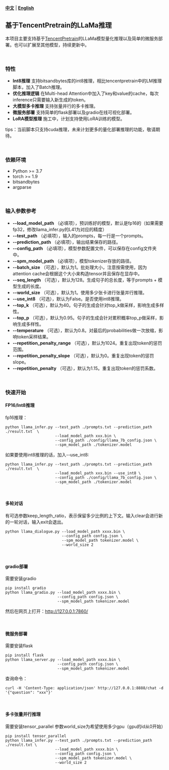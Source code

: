 [**中文**](https://github.com/fengyh3/llama_inference/blob/main/README.md) | [**English**](https://github.com/fengyh3/llama_inference/blob/main/README_en.md) 

## 基于TencentPretrain的LLaMa推理 

本项目主要支持基于[TencentPretrain](https://github.com/Tencent/TencentPretrain)的LLaMa模型量化推理以及简单的微服务部署。也可以扩展至其他模型，持续更新中。 

<br>

### 特性 
- __Int8推理__ 支持bitsandbytes库的int8推理，相比tencentpretrain中的LM推理脚本，加入了Batch推理。 
- __优化推理逻辑__ 在Multi-head Attention中加入了key和value的cache，每次inference只需要输入新生成的token。 
- __大模型多卡推理__ 支持张量并行的多卡推理。
- __微服务部署__ 支持简单的flask部署以及gradio在线可视化部署。
- __LoRA模型推理__ 施工中，计划支持使用LoRA训练的模型。 

tips：当前脚本只支持cuda推理，未来计划更多的量化部署推理的功能，敬请期待。 

<br>

### 依赖环境 
* Python >= 3.7
* torch >= 1.9
* bitsandbytes
* argparse

<br>

### 输入参数参考
* __--load_model_path__ （必填项），预训练好的模型，默认是fp16的（如果需要fp32，修改llama_infer.py的L41为对应的精度）
* __--test_path__ （必填项），输入的prompts，每一行是一个prompts。
* __--prediction_path__ （必填项），输出结果保存的路径。
* __--config_path__ （必填项），模型参数配置文件，可以保存在config文件夹中。
* __--spm_model_path__ （必填项），模型tokenizer存放的路径。
* __--batch_size__ （可选），默认为1。批处理大小，注意按需使用，因为attention cache会根据这个大小来构造tensor并且保存在显存中。
* __--seq_length__ （可选），默认为128。生成句子的总长度，等于prompts + 模型生成的长度。
* __--world_size__ （可选），默认为1。使用多少张卡进行张量并行推理。
* __--use_int8__ （可选），默认为False。是否使用int8推理。
* __--top_k__ （可选），默认为40。句子的生成会针对top_k做采样，影响生成多样性。
* __--top_p__ （可选），默认为0.95。句子的生成会针对累积概率top_p做采样，影响生成多样性。
* __--temperature__ （可选），默认为0.8。对最后的probabilities做一次放缩，影响token采样结果。
* __--repetition_penalty_range__ （可选），默认为1024。重复出现token的惩罚范围。
* __--repetition_penalty_slope__ （可选），默认为0。重复出现token的惩罚slope。
* __--repetition_penalty__ （可选），默认为1.15。重复出现token的惩罚系数。

<br>

### 快速开始 
#### FP16/Int8推理 
fp16推理：
```commandline
python llama_infer.py --test_path ./prompts.txt --prediction_path ./result.txt  \
                      --load_model_path xxx.bin \
                      --config_path ./config/llama_7b_config.json \
                      --spm_model_path ./tokenizer.model
``` 

如果要使用int8推理的话，加入--use_int8: 
```commandline
python llama_infer.py --test_path ./prompts.txt --prediction_path ./result.txt  \
                      --load_model_path xxx.bin --use_int8 \
                      --config_path ./config/llama_7b_config.json \
                      --spm_model_path ./tokenizer.model
```

<br>


#### 多轮对话
有可选参数keep_length_ratio，表示保留多少比例的上下文。输入clear会进行新的一轮对话，输入exit会退出。
```commandline
python llama_dialogue.py --load_model_path xxxx.bin \
                         --config_path config.json \
                         --spm_model_path tokenizer.model \
                         --world_size 2
```

<br>


#### gradio部署 
需要安装gradio
```commandline
pip install gradio
python llama_gradio.py --load_model_path xxxx.bin \
                       --config_path config.json \
                       --spm_model_path tokenizer.model
```
然后在网页上打开：http://127.0.0.1:7860/

<br>

#### 微服务部署 
需要安装flask
```commandline
pip install flask
python llama_server.py --load_model_path xxxx.bin \
                       --config_path config.json \
                       --spm_model_path tokenizer.model
```
查询命令：
```commandline
curl -H 'Content-Type: application/json' http://127.0.0.1:8888/chat -d '{"question": "xxx"}' 
```

<br>

#### 多卡张量并行推理
需要安装tensor_parallel
参数world_size为希望使用多少gpu（gpu的id从0开始）
```commandline
pip install tensor_parallel
python llama_infer.py --test_path ./prompts.txt --prediction_path ./result.txt \
                      --load_model_path xxxx.bin \
                      --config_path config.json \
                      --spm_model_path tokenizer.model \
                      --world_size 2
```

